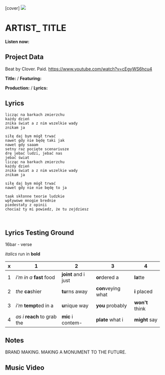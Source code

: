 [cover] ![](57175019_319474918741616_8502199518755923887_n.jpg)

# ARTIST_ TITLE

**Listen now:** 

## Project Data

Beat by Clover. Paid.
https://www.youtube.com/watch?v=cEgyWS6hcu4

**Title:**  / **Featuring:** 

**Production:**  / **Lyrics:** 

## Lyrics

```
licząc na barkach zmierzchu
każdy dzień
znika świat a z nim wszelkie wady
znikam ja 

siłę daj bym mógł trwać
nawet gdy nie będę taki jak
nawet gdy saaam
setny raz pocięte scenariusze
drę jebać ludzi, jebać nas
jebać świat
licząc na barkach zmierzchu
każdy dzień
znika świat a z nim wszelkie wady
znikam ja 

siłę daj bym mógł trwać
nawet gdy nie nie będę to ja

taak skłonne teorie ludzkie
wpływowe mnogie brednie 
piedestały z opinii
chociaż ty mi powiedz, że tu zejdziesz



```

## Lyrics Testing Ground

16bar - verse

*italics* run in
**bold**

| x | 1 | 2 | 3 | 4 |
|---|---|---|---|---|
| 1 | *i'm in a* **fast** food | **joint** and i just  | **or**dered a  | **la**tte  |
| 2 | *the* **ca**shier | **tu**rns away  |  **con**veying what |  **i** placed |
| 3 | *i'm* **tempt**ed in a | **u**nique way  |  **you** probably |  **won't** think |
| 4 | *as i* **reach** to grab the |  **mic** i contem-  | **plate** what i | **might** say |

## Notes

BRAND MAKING. MAKING A MONUMENT TO THE FUTURE.

## Music Video
